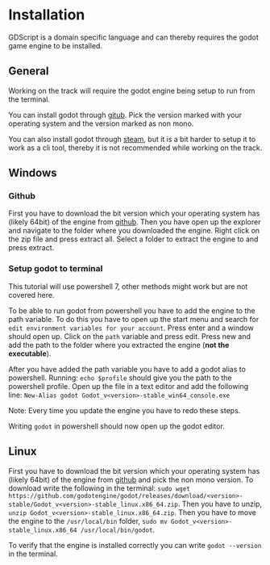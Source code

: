 # Installation

GDScript is a domain specific language and can thereby requires the godot game engine to be installed.

## General

Working on the track will require the godot engine being setup to run from the terminal.

You can install godot through [gitub][godot-github].
Pick the version marked with your operating system and the version marked as non mono.

You can also install godot through [steam][godot-steam], but it is a bit harder to setup it to work as a cli tool, thereby it is not recommended while working on the track.

## Windows

### Github

First you have to download the bit version which your operating system has (likely 64bit) of the engine from [github][godot-github].
Then you have open up the explorer and navigate to the folder where you downloaded the engine.
Right click on the zip file and press extract all.
Select a folder to extract the engine to and press extract.

### Setup godot to terminal

This tutorial will use powershell 7, other methods might work but are not covered here.

To be able to run godot from powershell you have to add the engine to the path variable.
To do this you have to open up the start menu and search for `edit environment variables for your account`.
Press enter and a window should open up.
Click on the `path` variable and press edit.
Press new and add the path to the folder where you extracted the engine (**not the executable**).

After you have added the path variable you have to add a godot alias to powershell.
Running: `echo $profile` should give you the path to the powershell profile.
Open up the file in a text editor and add the following line:
`New-Alias godot Godot_v<version>-stable_win64_console.exe`

Note: Every time you update the engine you have to redo these steps.

Writing `godot` in powershell should now open up the godot editor.

## Linux

First you have to download the bit version which your operating system has (likely 64bit) of the engine from [github][godot-github] and pick the non mono version.
To download write the following in the terminal: `sudo wget https://github.com/godotengine/godot/releases/download/<version>-stable/Godot_v<version>-stable_linux.x86_64.zip`.
Then you have to unzip, `unzip Godot_v<version>-stable_linux.x86_64.zip`.
Then you have to move the engine to the `/usr/local/bin` folder, `sudo mv Godot_v<version>-stable_linux.x86_64 /usr/local/bin/godot`.

To verify that the engine is installed correctly you can write `godot --version` in the terminal.

[godot-github]: https://github.com/godotengine/godot/releases
[godot-steam]: https://store.steampowered.com/app/404790/Godot_Engine/
